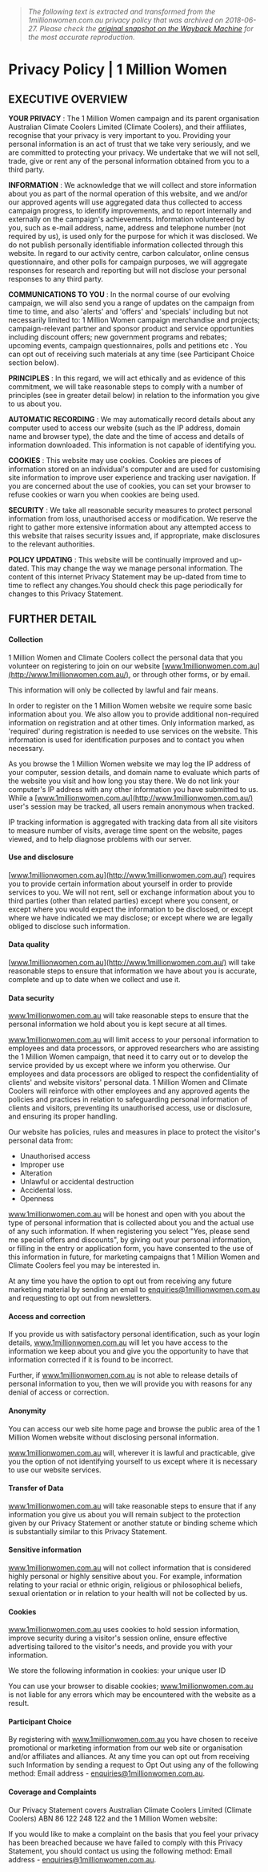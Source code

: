> *The following text is extracted and transformed from the 1millionwomen.com.au privacy policy that was archived on 2018-06-27. Please check the [original snapshot on the Wayback Machine](https://web.archive.org/web/20180627082930id_/https%3A//www.1millionwomen.com.au/privacy-policy) for the most accurate reproduction.*

# Privacy Policy | 1 Million Women

## EXECUTIVE OVERVIEW

 **YOUR PRIVACY** : The 1 Million Women campaign and its parent organisation Australian Climate Coolers Limited (Climate Coolers), and their affiliates, recognise that your privacy is very important to you. Providing your personal information is an act of trust that we take very seriously, and we are committed to protecting your privacy. We undertake that we will not sell, trade, give or rent any of the personal information obtained from you to a third party.

 **INFORMATION** : We acknowledge that we will collect and store information about you as part of the normal operation of this website, and we and/or our approved agents will use aggregated data thus collected to access campaign progress, to identify improvements, and to report internally and externally on the campaign's achievements. Information volunteered by you, such as e-mail address, name, address and telephone number (not required by us), is used only for the purpose for which it was disclosed. We do not publish personally identifiable information collected through this website. In regard to our activity centre, carbon calculator, online census questionnaire, and other polls for campaign purposes, we will aggregate responses for research and reporting but will not disclose your personal responses to any third party.

 **COMMUNICATIONS TO YOU** : In the normal course of our evolving campaign, we will also send you a range of updates on the campaign from time to time, and also 'alerts' and 'offers' and 'specials' including but not necessarily limited to: 1 Million Women campaign merchandise and projects; campaign-relevant partner and sponsor product and service opportunities including discount offers; new government programs and rebates; upcoming events, campaign questionnaires, polls and petitions etc . You can opt out of receiving such materials at any time (see Participant Choice section below).

 **PRINCIPLES** : In this regard, we will act ethically and as evidence of this commitment, we will take reasonable steps to comply with a number of principles (see in greater detail below) in relation to the information you give to us about you.

 **AUTOMATIC RECORDING** : We may automatically record details about any computer used to access our website (such as the IP address, domain name and browser type), the date and the time of access and details of information downloaded. This information is not capable of identifying you.

 **COOKIES** : This website may use cookies. Cookies are pieces of information stored on an individual's computer and are used for customising site information to improve user experience and tracking user navigation. If you are concerned about the use of cookies, you can set your browser to refuse cookies or warn you when cookies are being used.

 **SECURITY** : We take all reasonable security measures to protect personal information from loss, unauthorised access or modification. We reserve the right to gather more extensive information about any attempted access to this website that raises security issues and, if appropriate, make disclosures to the relevant authorities.

 **POLICY UPDATING** : This website will be continually improved and up-dated. This may change the way we manage personal information. The content of this internet Privacy Statement may be up-dated from time to time to reflect any changes.You should check this page periodically for changes to this Privacy Statement.

## FURTHER DETAIL

#### Collection

1 Million Women and Climate Coolers collect the personal data that you volunteer on registering to join on our website [www.1millionwomen.com.au](http://www.1millionwomen.com.au/), or through other forms, or by email.

This information will only be collected by lawful and fair means.

In order to register on the 1 Million Women website we require some basic information about you. We also allow you to provide additional non-required information on registration and at other times. Only information marked, as 'required' during registration is needed to use services on the website. This information is used for identification purposes and to contact you when necessary.

As you browse the 1 Million Women website we may log the IP address of your computer, session details, and domain name to evaluate which parts of the website you visit and how long you stay there. We do not link your computer's IP address with any other information you have submitted to us. While a [www.1millionwomen.com.au](http://www.1millionwomen.com.au/) user's session may be tracked, all users remain anonymous when tracked.

IP tracking information is aggregated with tracking data from all site visitors to measure number of visits, average time spent on the website, pages viewed, and to help diagnose problems with our server.

#### Use and disclosure

[www.1millionwomen.com.au](http://www.1millionwomen.com.au/) requires you to provide certain information about yourself in order to provide services to you. We will not rent, sell or exchange information about you to third parties (other than related parties) except where you consent, or except where you would expect the information to be disclosed, or except where we have indicated we may disclose; or except where we are legally obliged to disclose such information.

#### Data quality

[www.1millionwomen.com.au](http://www.1millionwomen.com.au/) will take reasonable steps to ensure that information we have about you is accurate, complete and up to date when we collect and use it.

#### Data security

www.1millionwomen.com.au will take reasonable steps to ensure that the personal information we hold about you is kept secure at all times.

www.1millionwomen.com.au will limit access to your personal information to employees and data processors, or approved researchers who are assisting the 1 Million Women campaign, that need it to carry out or to develop the service provided by us except where we inform you otherwise. Our employees and data processors are obliged to respect the confidentiality of clients' and website visitors' personal data. 1 Million Women and Climate Coolers will reinforce with other employees and any approved agents the policies and practices in relation to safeguarding personal information of clients and visitors, preventing its unauthorised access, use or disclosure, and ensuring its proper handling.

Our website has policies, rules and measures in place to protect the visitor's personal data from:

  * Unauthorised access
  * Improper use
  * Alteration
  * Unlawful or accidental destruction
  * Accidental loss.
  * Openness



www.1millionwomen.com.au will be honest and open with you about the type of personal information that is collected about you and the actual use of any such information. If when registering you select "Yes, please send me special offers and discounts", by giving out your personal information, or filling in the entry or application form, you have consented to the use of this information in future, for marketing campaigns that 1 Million Women and Climate Coolers feel you may be interested in.

At any time you have the option to opt out from receiving any future marketing material by sending an email to [enquiries@1millionwomen.com.au](mailto:enquiries@1millionwomen.com.au) and requesting to opt out from newsletters.

#### Access and correction

If you provide us with satisfactory personal identification, such as your login details, www.1millionwomen.com.au will let you have access to the information we keep about you and give you the opportunity to have that information corrected if it is found to be incorrect.

Further, if www.1millionwomen.com.au is not able to release details of personal information to you, then we will provide you with reasons for any denial of access or correction.

#### Anonymity

You can access our web site home page and browse the public area of the 1 Million Women website without disclosing personal information.

www.1millionwomen.com.au will, wherever it is lawful and practicable, give you the option of not identifying yourself to us except where it is necessary to use our website services.

#### Transfer of Data

www.1millionwomen.com.au will take reasonable steps to ensure that if any information you give us about you will remain subject to the protection given by our Privacy Statement or another statute or binding scheme which is substantially similar to this Privacy Statement.  


#### Sensitive information

www.1millionwomen.com.au will not collect information that is considered highly personal or highly sensitive about you. For example, information relating to your racial or ethnic origin, religious or philosophical beliefs, sexual orientation or in relation to your health will not be collected by us.

#### Cookies

www.1millionwomen.com.au uses cookies to hold session information, improve security during a visitor's session online, ensure effective advertising tailored to the visitor's needs, and provide you with your information.

We store the following information in cookies: your unique user ID

You can use your browser to disable cookies; www.1millionwomen.com.au is not liable for any errors which may be encountered with the website as a result.

#### Participant Choice

By registering with www.1millionwomen.com.au you have chosen to receive promotional or marketing information from our web site or organisation and/or affiliates and alliances. At any time you can opt out from receiving such Information by sending a request to Opt Out using any of the following method: Email address - [enquiries@1millionwomen.com.au](mailto:enquiries@1millionwomen.com.au). 

#### Coverage and Complaints  


Our Privacy Statement covers Australian Climate Coolers Limited (Climate Coolers) ABN 86 122 248 122 and the 1 Million Women website:

If you would like to make a complaint on the basis that you feel your privacy has been breached because we have failed to comply with this Privacy Statement, you should contact us using the following method: Email address - [enquiries@1millionwomen.com.au](mailto:enquiries@1millionwomen.com.au).
